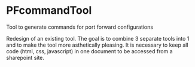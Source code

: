 # PFcommandTool
Tool to generate commands for port forward configurations

Redesign of an existing tool. The goal is to combine 3 separate tools into 1 and to make the tool more asthetically pleasing. 
It is necessary to keep all code (html, css, javascript) in one document to be accessed from a sharepoint site.
